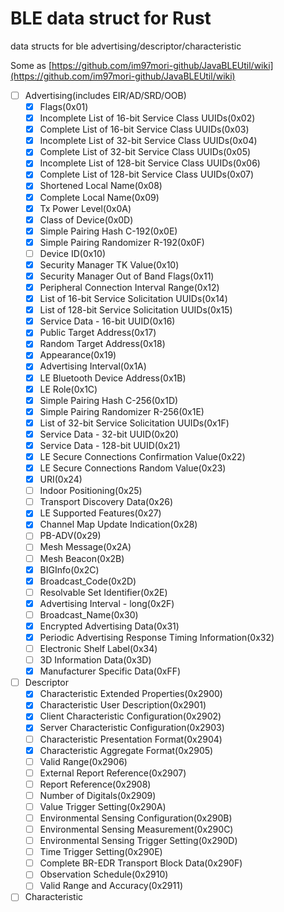 # BLE data struct for Rust
data structs for ble advertising/descriptor/characteristic

Some as [https://github.com/im97mori-github/JavaBLEUtil/wiki](https://github.com/im97mori-github/JavaBLEUtil/wiki)

- [ ] Advertising(includes EIR/AD/SRD/OOB)
    - [x] Flags(0x01)
    - [x] Incomplete List of 16-bit Service Class UUIDs(0x02)
    - [x] Complete List of 16-bit Service Class UUIDs(0x03)
    - [x] Incomplete List of 32-bit Service Class UUIDs(0x04)
    - [x] Complete List of 32-bit Service Class UUIDs(0x05)
    - [x] Incomplete List of 128-bit Service Class UUIDs(0x06)
    - [x] Complete List of 128-bit Service Class UUIDs(0x07)
    - [x] Shortened Local Name(0x08)
    - [x] Complete Local Name(0x09)
    - [x] Tx Power Level(0x0A)
    - [x] Class of Device(0x0D)
    - [x] Simple Pairing Hash C-192(0x0E)
    - [x] Simple Pairing Randomizer R-192(0x0F)
    - [ ] Device ID(0x10)
    - [x] Security Manager TK Value(0x10)
    - [x] Security Manager Out of Band Flags(0x11)
    - [x] Peripheral Connection Interval Range(0x12)
    - [x] List of 16-bit Service Solicitation UUIDs(0x14)
    - [x] List of 128-bit Service Solicitation UUIDs(0x15)
    - [x] Service Data - 16-bit UUID(0x16)
    - [x] Public Target Address(0x17)
    - [x] Random Target Address(0x18)
    - [x] Appearance(0x19)
    - [x] Advertising Interval(0x1A)
    - [x] LE Bluetooth Device Address(0x1B)
    - [x] LE Role(0x1C)
    - [x] Simple Pairing Hash C-256(0x1D)
    - [x] Simple Pairing Randomizer R-256(0x1E)
    - [x] List of 32-bit Service Solicitation UUIDs(0x1F)
    - [x] Service Data - 32-bit UUID(0x20)
    - [x] Service Data - 128-bit UUID(0x21)
    - [x] LE Secure Connections Confirmation Value(0x22)
    - [x] LE Secure Connections Random Value(0x23)
    - [x] URI(0x24)
    - [ ] Indoor Positioning(0x25)
    - [ ] Transport Discovery Data(0x26)
    - [x] LE Supported Features(0x27)
    - [x] Channel Map Update Indication(0x28)
    - [ ] PB-ADV(0x29)
    - [ ] Mesh Message(0x2A)
    - [ ] Mesh Beacon(0x2B)
    - [x] BIGInfo(0x2C)
    - [x] Broadcast_Code(0x2D)
    - [ ] Resolvable Set Identifier(0x2E)
    - [x] Advertising Interval - long(0x2F)
    - [ ] Broadcast_Name(0x30)
    - [x] Encrypted Advertising Data(0x31)
    - [x] Periodic Advertising Response Timing Information(0x32)
    - [ ] Electronic Shelf Label(0x34)
    - [ ] 3D Information Data(0x3D)
    - [x] Manufacturer Specific Data(0xFF)
- [ ] Descriptor
    - [x] Characteristic Extended Properties(0x2900)
    - [x] Characteristic User Description(0x2901)
    - [x] Client Characteristic Configuration(0x2902)
    - [x] Server Characteristic Configuration(0x2903)
    - [ ] Characteristic Presentation Format(0x2904)
    - [x] Characteristic Aggregate Format(0x2905)
    - [ ] Valid Range(0x2906)
    - [ ] External Report Reference(0x2907)
    - [ ] Report Reference(0x2908)
    - [ ] Number of Digitals(0x2909)
    - [ ] Value Trigger Setting(0x290A)
    - [ ] Environmental Sensing Configuration(0x290B)
    - [ ] Environmental Sensing Measurement(0x290C)
    - [ ] Environmental Sensing Trigger Setting(0x290D)
    - [ ] Time Trigger Setting(0x290E)
    - [ ] Complete BR-EDR Transport Block Data(0x290F)
    - [ ] Observation Schedule(0x2910)
    - [ ] Valid Range and Accuracy(0x2911)
- [ ] Characteristic
